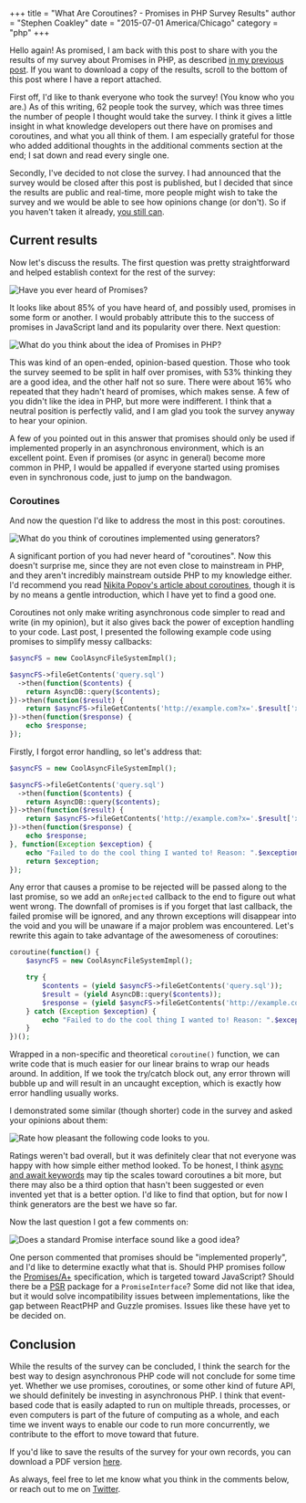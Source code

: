 +++
title = "What Are Coroutines? - Promises in PHP Survey Results"
author = "Stephen Coakley"
date = "2015-07-01 America/Chicago"
category = "php"
+++

Hello again! As promised, I am back with this post to share with you the results of my survey about Promises in PHP, as described [in my previous post](/2015/06/24/should-we-be-using-promises-in-async-php). If you want to download a copy of the results, scroll to the bottom of this post where I have a report attached.

First off, I'd like to thank everyone who took the survey! (You know who you are.) As of this writing, 62 people took the survey, which was three times the number of people I thought would take the survey. I think it gives a little insight in what knowledge developers out there have on promises and coroutines, and what you all think of them. I am especially grateful for those who added additional thoughts in the additional comments section at the end; I sat down and read every single one.

Secondly, I've decided to not close the survey. I had announced that the survey would be closed after this post is published, but I decided that since the results are public and real-time, more people might wish to take the survey and we would be able to see how opinions change (or don't). So if you haven't taken it already, [you still can](https://stephencoakley.typeform.com/to/FBa4ga).

## Current results
Now let's discuss the results. The first question was pretty straightforward and helped establish context for the rest of the survey:

![Have you ever heard of Promises?](/content/images/2015-07-01-survey-01.png)

It looks like about 85% of you have heard of, and possibly used, promises in some form or another. I would probably attribute this to the success of promises in JavaScript land and its popularity over there. Next question:

![What do you think about the idea of Promises in PHP?](/content/images/2015-07-01-survey-02.png)

This was kind of an open-ended, opinion-based question. Those who took the survey seemed to be split in half over promises, with 53% thinking they are a good idea, and the other half not so sure. There were about 16% who repeated that they hadn't heard of promises, which makes sense. A few of you didn't like the idea in PHP, but more were indifferent. I think that a neutral position is perfectly valid, and I am glad you took the survey anyway to hear your opinion.

A few of you pointed out in this answer that promises should only be used if implemented properly in an asynchronous environment, which is an excellent point. Even if promises (or async in general) become more common in PHP, I would be appalled if everyone started using promises even in synchronous code, just to jump on the bandwagon.

### Coroutines
And now the question I'd like to address the most in this post: coroutines.

![What do you think of coroutines implemented using generators?](/content/images/2015-07-01-survey-03.png)

A significant portion of you had never heard of "coroutines". Now this doesn't surprise me, since they are not even close to mainstream in PHP, and they aren't incredibly mainstream outside PHP to my knowledge either. I'd recommend you read [Nikita Popov's article about coroutines](https://nikic.github.io/2012/12/22/Cooperative-multitasking-using-coroutines-in-PHP.html), though it is by no means a gentle introduction, which I have yet to find a good one.

Coroutines not only make writing asynchronous code simpler to read and write (in my opinion), but it also gives back the power of exception handling to your code. Last post, I presented the following example code using promises to simplify messy callbacks:

```php
$asyncFS = new CoolAsyncFileSystemImpl();

$asyncFS->fileGetContents('query.sql')
  ->then(function($contents) {
    return AsyncDB::query($contents);
})->then(function($result) {
    return $asyncFS->fileGetContents('http://example.com?x='.$result['x']);
})->then(function($response) {
    echo $response;
});
```

Firstly, I forgot error handling, so let's address that:

```php
$asyncFS = new CoolAsyncFileSystemImpl();

$asyncFS->fileGetContents('query.sql')
  ->then(function($contents) {
    return AsyncDB::query($contents);
})->then(function($result) {
    return $asyncFS->fileGetContents('http://example.com?x='.$result['x']);
})->then(function($response) {
    echo $response;
}, function(Exception $exception) {
    echo "Failed to do the cool thing I wanted to! Reason: ".$exception->getMessage();
    return $exception;
});
```

Any error that causes a promise to be rejected will be passed along to the last promise, so we add an `onRejected` callback to the end to figure out what went wrong. The downfall of promises is if you forget that last callback, the failed promise will be ignored, and any thrown exceptions will disappear into the void and you will be unaware if a major problem was encountered. Let's rewrite this again to take advantage of the awesomeness of coroutines:

```php
coroutine(function() {
    $asyncFS = new CoolAsyncFileSystemImpl();

    try {
        $contents = (yield $asyncFS->fileGetContents('query.sql'));
        $result = (yield AsyncDB::query($contents));
        $response = (yield $asyncFS->fileGetContents('http://example.com?x='.$result['x']));
    } catch (Exception $exception) {
        echo "Failed to do the cool thing I wanted to! Reason: ".$exception->getMessage();
    }
})();
```

Wrapped in a non-specific and theoretical `coroutine()` function, we can write code that is much easier for our linear brains to wrap our heads around. In addition, If we took the try/catch block out, any error thrown will bubble up and will result in an uncaught exception, which is exactly how error handling usually works.

I demonstrated some similar (though shorter) code in the survey and asked your opinions about them:

![Rate how pleasant the following code looks to you.](/content/images/2015-07-01-survey-04.png)

Ratings weren't bad overall, but it was definitely clear that not everyone was happy with how simple either method looked. To be honest, I think [async and await keywords](http://docs.hhvm.com/manual/en/hack.async.asyncawait.php) may tip the scales toward coroutines a bit more, but there may also be a third option that hasn't been suggested or even invented yet that is a better option. I'd like to find that option, but for now I think generators are the best we have so far.

Now the last question I got a few comments on:

![Does a standard Promise interface sound like a good idea?](/content/images/2015-07-01-survey-05.png)

One person commented that promises should be "implemented properly", and I'd like to determine exactly what that is. Should PHP promises follow the [Promises/A+](https://promisesaplus.com) specification, which is targeted toward JavaScript? Should there be a [PSR](http://www.php-fig.org) package for a `PromiseInterface`? Some did not like that idea, but it would solve incompatibility issues between implementations, like the gap between ReactPHP and Guzzle promises. Issues like these have yet to be decided on.

## Conclusion
While the results of the survey can be concluded, I think the search for the best way to design asynchronous PHP code will not conclude for some time yet. Whether we use promises, coroutines, or some other kind of future API, we should definitely be investing in asynchronous PHP. I think that event-based code that is easily adapted to run on multiple threads, processes, or even computers is part of the future of computing as a whole, and each time we invent ways to enable our code to run more concurrently, we contribute to the effort to move toward that future.

If you'd like to save the results of the survey for your own records, you can download a PDF version [here](/content/2015-07-01-promises-in-php-survey-results.pdf).

As always, feel free to let me know what you think in the comments below, or reach out to me on [Twitter](http://twitter.com/sagebind).
